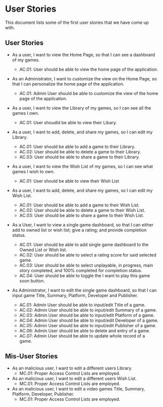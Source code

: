 # User Stories
This document lists some of the first user stories that we have come up with. 

## User Stories
* As a user, I want to view the Home Page, so that I can see a dashboard of my games. 
    * AC.01: User should be able to view the home page of the application.

* As an Administrator, I want to customize the view on the Home Page, so that I can personalize the home page of the application. 
    * AC.01: Admin User should be able to customize the view of the home page of the application.

* As a user, I want to view the Library of my games, so I can see all the games I own.
    * AC.01: User shoudld be able to view their Libary.

* As a user, I want to add, delete, and share my games, so I can edit my Library.
    * AC.01: User should be able to add a game to their Library.
    * AC.02: User should be able to delete a game to their Library.
    * AC.03: User should be able to share a game to their Library.

* As a user, I want to view the Wish List of my games, so I can see what games I wish to own.
    * AC.01: User should be able to view their Wish List

* As a user, I want to add, delete, and share my games, so I can edit my Wish List.
    * AC.01: User should be able to add a game to their Wish List.
    * AC.02: User should be able to delete a game to their Wish List.
    * AC.03: User should be able to share a game to their Wish List.

* As a User, I want to view a single game dashboard, so that I can either add to owned list or wish list; give a rating; and provide completion status. 
    * AC.01: User should be able to add single game dashboard to the Owned List or Wish list.
    * AC.02: User should be able to select a rating score for said selected game.
    * AC.03: User should be able to select unplayable, in progress, main story completed, and 100% completed for completion status.
    * AC.04: User should be able to toggle the I want to play this game soon button.

* As Administrator, I want to edit the single game dashboard, so that I can input game Title, Summary, Platform, Developer and Publisher.
    * AC.01: Admin User should be able to input/edit Title of a game.
    * AC.02: Admin User should be able to input/edit Summary of a game.
    * AC.03: Admin User should be able to input/edit Platform of a game.
    * AC.04: Admin User should be able to input/edit Developer of a game.
    * AC.05: Admin User should be able to input/edit Publisher of a game.
    * AC.06: Admin User should be able to delete and entry of a game.
    * AC.07: Admin User should be able to update whole record of a game. 

## Mis-User Stories
* As an malicious user, I want to edit a different users Library.
    * MC.01: Proper Access Control Lists are employed. 
* As an malicious user, I want to edit a different users Wish List.
    * MC.01: Proper Access Control Lists are employed. 
* As an malicious user, I want to edit a video games Title, Summary, Platform, Developer, Publisher.
    * MC.01: Proper Access Control Lists are employed. 
